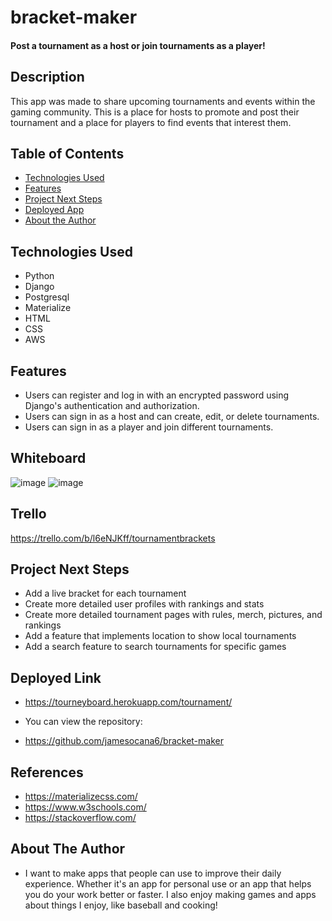 # bracket-maker

#### Post a tournament as a host or join tournaments as a player!

## Description
This app was made to share upcoming tournaments and events within the gaming community. This is a place for hosts to promote and post their tournament and a place for players to find events that interest them. 

## Table of Contents
* [Technologies Used](#technologiesused)
* [Features](#features)
* [Project Next Steps](#nextsteps)
* [Deployed App](#deployment)
* [About the Author](#author)

## <a name="technologiesused"></a>Technologies Used
* Python
* Django
* Postgresql
* Materialize
* HTML
* CSS
* AWS


## Features
* Users can register and log in with an encrypted password using Django's authentication and authorization.
* Users can sign in as a host and can create, edit, or delete tournaments.
* Users can sign in as a player and join different tournaments.

## Whiteboard 
![image](https://user-images.githubusercontent.com/110359807/197944971-3fc2b94e-7433-4f3c-81d4-7d53d4744ccd.png)
![image](https://user-images.githubusercontent.com/110359807/197944881-fffbb741-2cf4-49e2-a866-ff74fc84b810.png)


## Trello
https://trello.com/b/l6eNJKff/tournamentbrackets

## <a name="nextsteps"></a>Project Next Steps
* Add a live bracket for each tournament
* Create more detailed user profiles with rankings and stats
* Create more detailed tournament pages with rules, merch, pictures, and rankings
* Add a feature that implements location to show local tournaments
* Add a search feature to search tournaments for specific games

## <a name="deployment"></a>Deployed Link
* https://tourneyboard.herokuapp.com/tournament/

* You can view the repository:
* https://github.com/jamesocana6/bracket-maker
    
## References
* https://materializecss.com/
* https://www.w3schools.com/
* https://stackoverflow.com/


## <a name="author"></a>About The Author
* I want to make apps that people can use to improve their daily experience. Whether it's an app for personal use or an app that helps you do your work better or faster. I also enjoy making games and apps about things I enjoy, like baseball and cooking!
